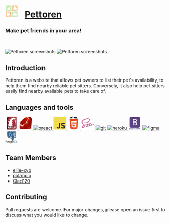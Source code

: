 # <img src="https://github.com/pet-sitting/pettoren/blob/master/app/assets/images/pettu_logo.png" alt="logo" width="40" height="40"/> &nbsp; [Pettoren](https://pettoren.herokuapp.com/)
### Make pet friends in your area!
<br>

![Pettoren screenshots](https://res.cloudinary.com/ellie-xyb/image/upload/v1630955162/Screen_Shot_2021-09-07_at_4.05.50_b52wgo.png)
![Pettoren screenshots](https://res.cloudinary.com/ellie-xyb/image/upload/v1630954904/Screen_Shot_2021-09-07_at_4.01.33_s5jicw.png)
<br>

## Introduction

Pettoren is a website that allows pet owners to list their pet's availability, to help them find nearby reliable pet sitters. Conversely, it also help pet sitters easily find nearby available pets to take care of.

## Languages and tools
<p>
    <a href="https://rubyonrails.org" target="_blank"> <img src="https://raw.githubusercontent.com/devicons/devicon/master/icons/rails/rails-original-wordmark.svg" alt="rails" width="40" height="40"/> </a>
    <a href="https://www.ruby-lang.org/en/" target="_blank"> <img src="https://raw.githubusercontent.com/devicons/devicon/master/icons/ruby/ruby-original.svg" alt="ruby" width="40" height="40"/> </a>
    <a href="https://preactjs.com/" target="_blank"> <img src="https://res.cloudinary.com/ellie-xyb/image/upload/v1630952890/preact-seeklogo.com_nqddco.svg" alt="preact" width="40" height="40"/> </a>
    <a href="https://developer.mozilla.org/en-US/docs/Web/JavaScript" target="_blank"> <img src="https://raw.githubusercontent.com/devicons/devicon/master/icons/javascript/javascript-original.svg" alt="javascript" width="40" height="40"/> </a>
    <a href="https://www.w3.org/html/" target="_blank"> <img src="https://raw.githubusercontent.com/devicons/devicon/master/icons/html5/html5-original-wordmark.svg" alt="html5" width="40" height="40"/> </a>
    <a href="https://sass-lang.com" target="_blank"> <img src="https://raw.githubusercontent.com/devicons/devicon/master/icons/sass/sass-original.svg" alt="sass" width="40" height="40"/> </a>
    <a href="https://git-scm.com/" target="_blank"> <img src="https://www.vectorlogo.zone/logos/git-scm/git-scm-icon.svg" alt="git" width="40" height="40"/> </a>
    <a href="https://heroku.com" target="_blank"> <img src="https://www.vectorlogo.zone/logos/heroku/heroku-icon.svg" alt="heroku" width="40" height="40"/> </a>
    <a href="https://getbootstrap.com" target="_blank"> <img src="https://raw.githubusercontent.com/devicons/devicon/master/icons/bootstrap/bootstrap-plain-wordmark.svg" alt="bootstrap" width="40" height="40"/> </a>
    <a href="https://www.figma.com/" target="_blank"> <img src="https://www.vectorlogo.zone/logos/figma/figma-icon.svg" alt="figma" width="40" height="40"/> </a> 
    <a href="https://www.postgresql.org" target="_blank"> <img src="https://raw.githubusercontent.com/devicons/devicon/master/icons/postgresql/postgresql-original-wordmark.svg" alt="postgresql" width="40" height="40"/> </a>    
</p>

## Team Members
- [ellie-xyb](https://www.linkedin.com/in/ellie1012/)
- [polanpio](https://www.linkedin.com/in/polanski-piotr/)
- [Clad120](https://www.linkedin.com/in/s%C3%A9lim-begag-8870691a8/)

## Contributing
Pull requests are welcome. For major changes, please open an issue first to discuss what you would like to change.
